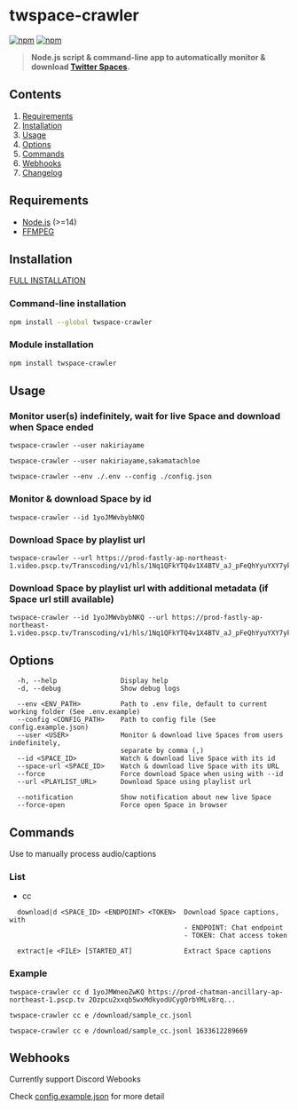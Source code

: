 # twspace-crawler

[![npm](https://img.shields.io/npm/v/twspace-crawler)](https://www.npmjs.com/package/twspace-crawler)
[![npm](https://img.shields.io/npm/dt/twspace-crawler)](https://www.npmjs.com/package/twspace-crawler)

> **Node.js script & command-line app to automatically monitor & download [Twitter Spaces](https://help.twitter.com/en/using-twitter/spaces).**

## Contents

1. [Requirements](#requirements)
1. [Installation](#installation)
1. [Usage](#usage)
1. [Options](#options)
1. [Commands](#commands)
1. [Webhooks](#webhooks)
1. [Changelog](CHANGELOG.md)

## Requirements

- [Node.js](https://nodejs.org) (>=14)
- [FFMPEG](https://www.ffmpeg.org)

## Installation

[FULL INSTALLATION](INSTALLATION.md)

### Command-line installation

```bash
npm install --global twspace-crawler
```

### Module installation

```bash
npm install twspace-crawler
```

## Usage

### Monitor user(s) indefinitely, wait for live Space and download when Space ended

```
twspace-crawler --user nakiriayame
```

```
twspace-crawler --user nakiriayame,sakamatachloe
```

```
twspace-crawler --env ./.env --config ./config.json
```

### Monitor & download Space by id

```
twspace-crawler --id 1yoJMWvbybNKQ
```

### Download Space by playlist url

```
twspace-crawler --url https://prod-fastly-ap-northeast-1.video.pscp.tv/Transcoding/v1/hls/1Nq1QFkYTQ4v1X4BTV_aJ_pFeQhYyuYXY7ykz5xB7v5NvGwFMJMKwnRBmxyi9twF4BZ90ZKks5wdGKqESVsjLw...
```

### Download Space by playlist url with additional metadata (if Space url still available)

```
twspace-crawler --id 1yoJMWvbybNKQ --url https://prod-fastly-ap-northeast-1.video.pscp.tv/Transcoding/v1/hls/1Nq1QFkYTQ4v1X4BTV_aJ_pFeQhYyuYXY7ykz5xB7v5NvGwFMJMKwnRBmxyi9twF4BZ90ZKks5wdGKqESVsjLw...
```

## Options

```
  -h, --help                Display help
  -d, --debug               Show debug logs

  --env <ENV_PATH>          Path to .env file, default to current working folder (See .env.example)
  --config <CONFIG_PATH>    Path to config file (See config.example.json)
  --user <USER>             Monitor & download live Spaces from users indefinitely,
                            separate by comma (,)
  --id <SPACE_ID>           Watch & download live Space with its id
  --space-url <SPACE_ID>    Watch & download live Space with its URL
  --force                   Force download Space when using with --id
  --url <PLAYLIST_URL>      Download Space using playlist url

  --notification            Show notification about new live Space
  --force-open              Force open Space in browser
```

## Commands

Use to manually process audio/captions

### List

- cc

```
  download|d <SPACE_ID> <ENDPOINT> <TOKEN>  Download Space captions, with
                                            - ENDPOINT: Chat endpoint
                                            - TOKEN: Chat access token

  extract|e <FILE> [STARTED_AT]             Extract Space captions
```

### Example

```
twspace-crawler cc d 1yoJMWneoZwKQ https://prod-chatman-ancillary-ap-northeast-1.pscp.tv 2Ozpcu2xxqb5wxMdkyodUCygOrbYMLv8rq...
```

```
twspace-crawler cc e /download/sample_cc.jsonl
```

```
twspace-crawler cc e /download/sample_cc.jsonl 1633612289669
```

## Webhooks

Currently support Discord Webooks

Check [config.example.json](config.example.json) for more detail
